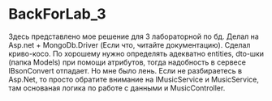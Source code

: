 # BackForLab_3
Здесь представлено мое решение для 3 лабораторной по бд. Делал на Asp.net + MongoDb.Driver (Если что, читайте документацию). Сделал криво-косо. По хорошему нужно определять адекватно entities, dto-шки (папка Models) при помощи атрибутов, тогда надобность в сервесе IBsonConvert отпадает. Но мне было лень. Если не разбираетесь в Asp.Net, то просто обратите внимание на IMusicService и MusicService, там основаная логика по работе с данными и MusicController.
